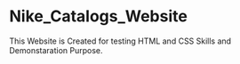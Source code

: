 # Nike_Catalogs_Website
This Website is Created for testing HTML and CSS Skills and Demonstaration Purpose.
